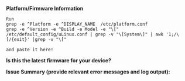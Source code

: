 **Platform/Firmware Information**

```
Run
grep -e ^Platform -e ^DISPLAY_NAME  /etc/platform.conf
grep -e ^Version -e ^Build -e Model -e "\[" /etc/default_config/uLinux.conf | grep -v "\[System\]" | awk '1;/\[/{exit}' |grep -v "\["

and paste it here!
```

**Is this the latest firmware for your device?**

**Issue Summary (provide relevant error messages and log output):**
